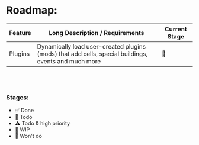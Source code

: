 # Roadmap:

| Feature | Long Description / Requirements | Current Stage |
| --- | --- | --- |
| Plugins | Dynamically load user-created plugins (mods) that add cells, special buildings, events and much more | 🔶 |

<br><br>

### Stages:
- ✅ Done
- 🔶 Todo
- ⚠️ Todo & high priority
- 🔨 WIP
- 🛑 Won't do
